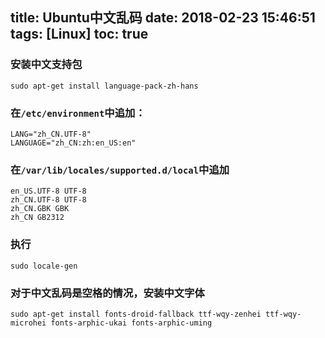 title: Ubuntu中文乱码
date: 2018-02-23 15:46:51
tags: [Linux]
toc: true
---

### 安装中文支持包
```
sudo apt-get install language-pack-zh-hans
```

### 在`/etc/environment`中追加：
```
LANG="zh_CN.UTF-8"
LANGUAGE="zh_CN:zh:en_US:en"
```

<!-- more -->
### 在`/var/lib/locales/supported.d/local`中追加
```
en_US.UTF-8 UTF-8
zh_CN.UTF-8 UTF-8
zh_CN.GBK GBK
zh_CN GB2312
```

### 执行

```
sudo locale-gen
```

### 对于中文乱码是空格的情况，安装中文字体
```
sudo apt-get install fonts-droid-fallback ttf-wqy-zenhei ttf-wqy-microhei fonts-arphic-ukai fonts-arphic-uming
```